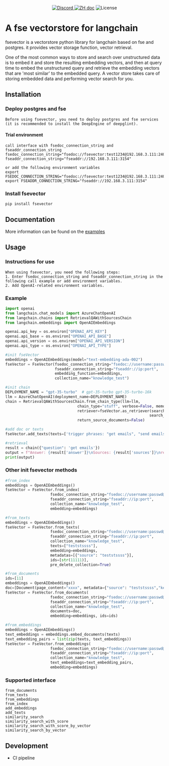 <p align="center">
    <a href="https://discord.gg/6p3fD6rBVm">
        <img alt="Discord" src="https://img.shields.io/discord/1146610656779440188?logo=discord&style=flat&logoColor=white"/>
    </a>
    <a href="README_ZH.md"><img src="https://img.shields.io/badge/文档-中文版-white.svg" alt="ZH doc"/></a>
    <img src="https://img.shields.io/static/v1?label=license&message=MIT&color=white&style=flat" alt="License"/>
</p>

# A fse vectorstore for langchain
fsevector is a vectorstore python library for langchain based on fse and postgres. it provides vector storage function, vector retrieval.

One of the most common ways to store and search over unstructured data is to embed it and store the resulting embedding vectors, and then at query time to embed the unstructured query and retrieve the embedding vectors that are 'most similar' to the embedded query. A vector store takes care of storing embedded data and performing vector search for you.

## Installation
### Deploy postgres and fse
```
Before using fsevector, you need to deploy postgres and fse services (it is recommended to install the DeepEngine of deepglint).

```

#### Trial environment
```
call interface with fsedoc_connection_string and fseaddr_connection_string
fsedoc_connection_string="fsedoc://fsevector:test1234@192.168.3.111:24049"
fseaddr_connection_string="fseaddr://192.168.3.111:3154"

or add the following environment variables
export FSEDOC_CONNECTION_STRING="fsedoc://fsevector:test1234@192.168.3.111:24049"
export FSEADDR_CONNECTION_STRING="fseaddr://192.168.3.111:3154"
```

### Install fsevector
```console
pip install fsevector
```

## Documentation
More information can be found on the [examples](https://gitlab.deepglint.com/chenbo/fsevector/-/tree/main/examples)

## Usage
### Instructions for use
```
When using fsevector, you need the following steps:
1. Enter fsedoc_connection_string and fseaddr_connection_string in the following call example or add environment variables.
2. Add OpenAI-related environment variables.
```

### Example
```python
import openai
from langchain.chat_models import AzureChatOpenAI
from langchain.chains import RetrievalQAWithSourcesChain
from langchain.embeddings import OpenAIEmbeddings

openai.api_key = os.environ["OPENAI_API_KEY"]
openai.api_base = os.environ["OPENAI_API_BASE"]
openai.api_version = os.environ["OPENAI_API_VERSION"]
openai.api_type = os.environ["OPENAI_API_TYPE"]

#init fseVector
embeddings = OpenAIEmbeddings(model="text-embedding-ada-002")
fseVector = FseVector(fsedoc_connection_string="fsedoc://username:passwd@ip:port",
                      fseaddr_connection_string="fseaddr://ip:port",
                      embedding_function=embeddings,
                      collection_name="knowledge_test")

#init chain
DEPLOYMENT_NAME = "gpt-35-turbo"  # gpt-35-turbo gpt-35-turbo-16k
llm = AzureChatOpenAI(deployment_name=DEPLOYMENT_NAME)
chain = RetrievalQAWithSourcesChain.from_chain_type(llm=llm,
                                chain_type="stuff", verbose=False, memory=None,
                                retriever=fseVector.as_retriever(search_type='similarity_score_threshold',
                                                                search_kwargs={'score_threshold': 0.3, 'k': 3}),
                                return_source_documents=False)

#add doc or texts
fseVector.add_texts(texts=['trigger phrases: "get emails", "send emails", "send an email", "email"\n## (Mac) Get emails\nExecute the following AppleScript command to get the content of the last X (in this case, 3) emails from the Mail application:\ntell application "Mail" to get content of messages 1 through 3 of inbox\n## (Mac) Send emails\nUse Applescript.'], metadatas=[{"source": "email.txt", "key_list": ["emails", "get emails"]}])  

#retrieval
result = chain({"question": 'get emails'})
output = f"Answer: {result['answer']}\nSources: {result['sources']}\nresult: {result}"
print(output)        
```

### Other init fsevector methods
```python
#from_index
embeddings = OpenAIEmbeddings()
fseVector = FseVector.from_index(
                    fsedoc_connection_string="fsedoc://username:passwd@ip:port",
                    fseaddr_connection_string="fseaddr://ip:port",
                    collection_name="knowledge_test",
                    embedding=embeddings)

#from_texts
embeddings = OpenAIEmbeddings()
fseVector = FseVector.from_texts(
                    fsedoc_connection_string="fsedoc://username:passwd@ip:port",
                    fseaddr_connection_string="fseaddr://ip:port",
                    collection_name="knowledge_test",
                    texts=["teststssss"],
                    embedding=embeddings,
                    metadatas=[{"source": "teststssss"}],
                    ids=[str(11111)],
                    pre_delete_collection=True)

#from_documents
ids=[11]
embeddings = OpenAIEmbeddings()
doc=[Document(page_content="xxxx", metadata={"source": "teststssss","key_list":["emails", "get emails"]})]
fseVector = FseVector.from_documents(
                    fsedoc_connection_string="fsedoc://username:passwd@ip:port",
                    fseaddr_connection_string="fseaddr://ip:port",
                    collection_name="knowledge_test",
                    documents=doc,
                    embedding=embeddings, ids=ids)

#from_embeddings
embeddings = OpenAIEmbeddings()
text_embeddings = embeddings.embed_documents(texts)
text_embedding_pairs = list(zip(texts, text_embeddings))
fseVector = FseVector.from_embeddings(
                    fsedoc_connection_string="fsedoc://username:passwd@ip:port",
                    fseaddr_connection_string="fseaddr://ip:port",
                    collection_name="knowledge_test",
                    text_embeddings=text_embedding_pairs,
                    embedding=embeddings)
```

### Supported interface
```
from_documents
from_texts
from_embeddings
from_index
add_embeddings
add_texts
similarity_search
similarity_search_with_score
similarity_search_with_score_by_vector
similarity_search_by_vector
```

## Development
- CI pipeline
